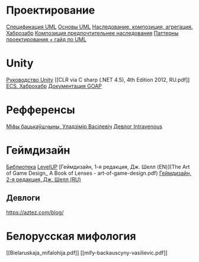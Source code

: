 # Проектирование
[Спецификация UML](https://www.omg.org/spec/UML/2.2/Superstructure/PDF)
[Основы UML](https://old-vt.chuvsu.ru/RmtLrn/%D0%9A%D0%B0%D1%84%D0%B5%D0%B4%D1%80%D0%B0%20%D0%9A%D0%A2%20(%D0%B3%D1%80%D1%83%D0%BF%D0%BF%D1%8B%20%D1%81%20%D0%BB%D0%B8%D1%82%D0%B5%D1%80%D0%BE%D0%B9%20%D0%9A%D0%A2)/%D0%9E%D1%81%D0%BD%D0%BE%D0%B2%D1%8B%20%D0%BF%D1%80%D0%BE%D0%B5%D0%BA%D1%82%D0%B8%D1%80%D0%BE%D0%B2%D0%B0%D0%BD%D0%B8%D1%8F%20%D0%98%D0%A1_%D0%90%D0%BB%D0%B5%D0%BA%D1%81%D0%B0%D0%BD%D0%B4%D1%80%D0%BE%D0%B2%20%D0%90%D0%A5/UML_%D0%BE%D1%81%D0%BD%D0%BE%D0%B2%D1%8B.pdf)
[Наследование, композиция, агрегация. Хаброзабр](https://habr.com/ru/articles/354046/)
[Композиция предпочтительнее наследования](https://kirill-sklyarenko.ru/lenta/kompozitsiya-predpochtitelnee-nasledovaniya)
[Паттерны проектирования + гайд по UML](Pogruzhenie_v_patterny_proektirovanija_(2021).pdf)
# Unity
[Руководство Unity](https://docs.unity3d.com/ru/530/Manual/UnityManual.html)
[[CLR via C sharp (.NET 4.5), 4th Edition 2012, RU.pdf]]
[ECS. Хаброхабр](https://habr.com/ru/articles/665276/)
[Документация GOAP](https://goap.crashkonijn.com/)
# Рефференсы
[Міфы бацькаўшчыны, Уладзімір Васілевіч](mify-backauscyny-vasilievic.pdf)
[Девлог Intravenous](https://www.youtube.com/watch?v=WA3_QtJX7yM)
# Геймдизайн
[Библиотека](https://vk.com/wall-179051326_293)
[LevelUP](Level_Ap_33_Rodzhers.pdf)
[Геймдизайн, 1-я редакция, Дж. Шелл (EN)](The Art of Game Design_ A Book of Lenses - art-of-game-design.pdf)
[Геймдизайн, 2-я редакция, Дж. Шелл (RU)](Iskusstvo_Geymdizayna_Kniga_linz.pdf)
## Девлоги
https://aztez.com/blog/
# Белорусская мифология
[[Bielaruskaja_mifalohija.pdf]]
[[mify-backauscyny-vasilievic.pdf]]

